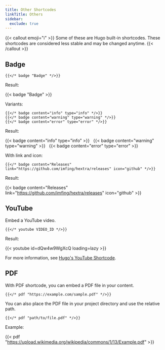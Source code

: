 ```yaml
---
title: Other Shortcodes
linkTitle: Others
sidebar:
  exclude: true
---
```


{{< callout emoji="ℹ️" >}}
  Some of these are Hugo built-in shortcodes.
  These shortcodes are considered less stable and may be changed anytime.
{{< /callout >}}

## Badge

```
{{</* badge "Badge" */>}}
```

Result:

{{< badge "Badge" >}}

Variants:

```
{{</* badge content="info" type="info" */>}}
{{</* badge content="warning" type="warning" */>}}
{{</* badge content="error" type="error" */>}}
```

Result:

{{< badge content="info" type="info" >}} &nbsp;
{{< badge content="warning" type="warning" >}} &nbsp;
{{< badge content="error" type="error" >}}

With link and icon:

```
{{</* badge content="Releases" link="https://github.com/imfing/hextra/releases" icon="github" */>}}
```

Result:

{{< badge content="Releases" link="https://github.com/imfing/hextra/releases" icon="github" >}}

## YouTube

Embed a YouTube video.

```
{{</* youtube VIDEO_ID */>}}
```

Result:

{{< youtube id=dQw4w9WgXcQ loading=lazy >}}

For more information, see [Hugo's YouTube Shortcode](https://gohugo.io/content-management/shortcodes/#youtube).

## PDF

With PDF shortcode, you can embed a PDF file in your content.

```
{{</* pdf "https://example.com/sample.pdf" */>}}
```

You can also place the PDF file in your project directory and use the relative path.

```
{{</* pdf "path/to/file.pdf" */>}}
```

Example:

{{< pdf "https://upload.wikimedia.org/wikipedia/commons/1/13/Example.pdf" >}}
